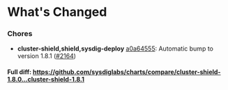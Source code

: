# What's Changed

### Chores
- **cluster-shield,shield,sysdig-deploy** [a0a64555](https://github.com/sysdiglabs/charts/commit/a0a645551a9718380cd51ab9ad428b1b660c3528): Automatic bump to version 1.8.1 ([#2164](https://github.com/sysdiglabs/charts/issues/2164))
#### Full diff: https://github.com/sysdiglabs/charts/compare/cluster-shield-1.8.0...cluster-shield-1.8.1
